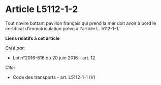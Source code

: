 # Article L5112-1-2

Tout navire battant pavillon français qui prend la mer doit avoir à bord le certificat d'immatriculation prévu à l'article L.
5112-1-1.

**Liens relatifs à cet article**

_Créé par_:

  - Loi n°2016-816 du 20 juin 2016 - art. 12

_Cite_:

  - Code des transports - art. L5112-1-1 (V)
